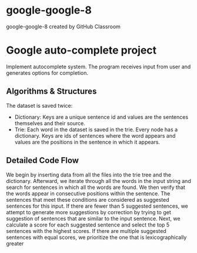 # google-google-8
google-google-8 created by GitHub Classroom

# Google auto-complete project

Implement autocomplete system.
The program receives input from user and generates options for completion.

## Algorithms & Structures

The dataset is saved twice:
- Dictionary: Keys are a unique sentence id and values are the sentences themselves and their source.
- Trie: Each word in the dataset is saved in the trie. 
Every node has a dictionary. Keys are ids of sentences where the word appears and values are the positions in the sentence in which it appears.



## Detailed Code Flow
We begin by inserting data from all the files into the trie tree and the dictionary. Afterward, we iterate through all the words in the input string and search for sentences in which all the words are found. We then verify that the words appear in consecutive positions within the sentence. The sentences that meet these conditions are considered as suggested sentences for this input. If there are fewer than 5 suggested sentences, we attempt to generate more suggestions by correction by trying to get suggestion of sentences that are similar to the input sentence. Next, we calculate a score for each suggested sentence and select the top 5 sentences with the highest scores. If there are multiple suggested sentences with equal scores, we prioritize the one that is lexicographically greater


